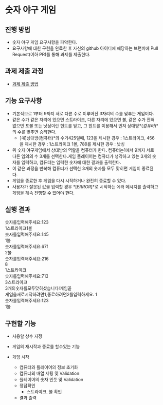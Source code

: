 # 숫자 야구 게임
## 진행 방법
* 숫자 야구 게임 요구사항을 파악한다.
* 요구사항에 대한 구현을 완료한 후 자신의 github 아이디에 해당하는 브랜치에 Pull Request(이하 PR)를 통해 과제를 제출한다.

## 과제 제출 과정
* [과제 제출 방법](https://github.com/next-step/nextstep-docs/tree/master/precourse)



## 기능 요구사항
* 기본적으로 1부터 9까지 서로 다른 수로 이루어진 3자리의 수를 맞추는 게임이다.
* 같은 수가 같은 자리에 있으면 스트라이크, 다른 자리에 있으면 볼, 같은 수가 전혀 없으면 포볼 또는 낫싱이란 힌트를 얻고, 그 힌트를 이용해서 먼저 상대방*(*컴퓨터*)*의 수를 맞추면 승리한다.
  * [*예*]상대방(컴퓨터)*의 수가425일때, 123을 제시한 경우 : 1스트라이크, 456을 제시한 경우 : 1스트라이크 1볼, 789를 제시한 경우 : 낫싱
* 위 숫자 야구게임에서 상대방의 역할을 컴퓨터가 한다. 컴퓨터는1에서 9까지 서로 다른 임의의 수 3개를 선택한다.게임 플레이어는 컴퓨터가 생각하고 있는 3개의 숫자를 입력하고, 컴퓨터는 입력한 숫자에 대한 결과를 출력한다.
* 이 같은 과정을 반복해 컴퓨터가 선택한 3개의 숫자를 모두 맞히면 게임이 종료된다.
* 게임을 종료한 후 게임을 다시 시작하거나 완전히 종료할 수 있다.
* 사용자가 잘못된 값을 입력할 경우 *[*ERROR*]*로 시작하는 에러 메시지를 출력하고 게임을 계속 진행할 수 있어야 한다.

## 실행 결과
숫자를입력해주세요:123<br>
1스트라이크1볼<br>
숫자를입력해주세요:145<br>
1볼<br>
숫자를입력해주세요:671<br>
2볼<br>
숫자를입력해주세요:216<br>
8<br>
1스트라이크<br>
숫자를입력해주세요:713<br>
3스트라이크<br>
3개의숫자를모두맞히셨습니다!게임끝<br>
게임을새로시작하려면1,종료하려면2를입력하세요. 1<br>
숫자를입력해주세요:123<br>
1볼 <br>


## 구현할 기능
* 사용할 상수 지정
* 게임의 재시작과 종료를 할수있는 기능

* 게임 시작
  * 컴퓨터와 플레이어의 정보 초기화
  * 컴퓨터의 배열 세팅 및 Validation 
  * 플레이어의 숫자 인풋 및 Validation
  * 정답확인
    * 스트라이크, 볼 확인
  * 결과 출력